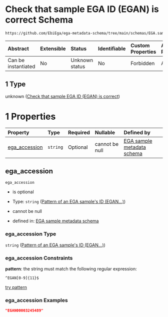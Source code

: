 # Check that sample EGA ID (EGAN) is correct Schema

```txt
https://github.com/EbiEga/ega-metadata-schema/tree/main/schemas/EGA.sample.json#/properties/object_id/allOf/1
```



| Abstract            | Extensible | Status         | Identifiable | Custom Properties | Additional Properties | Access Restrictions | Defined In                                                                   |
| :------------------ | :--------- | :------------- | :----------- | :---------------- | :-------------------- | :------------------ | :--------------------------------------------------------------------------- |
| Can be instantiated | No         | Unknown status | No           | Forbidden         | Allowed               | none                | [EGA.sample.json\*](../../../schemas/EGA.sample.json "open original schema") |

## 1 Type

unknown ([Check that sample EGA ID (EGAN) is correct](ega-17-properties-objects-ids-block-allof-check-that-sample-ega-id-egan-is-correct.md))

# 1 Properties

| Property                         | Type     | Required | Nullable       | Defined by                                                                                                                                                                                                                     |
| :------------------------------- | :------- | :------- | :------------- | :----------------------------------------------------------------------------------------------------------------------------------------------------------------------------------------------------------------------------- |
| [ega\_accession](#ega_accession) | `string` | Optional | cannot be null | [EGA sample metadata schema](ega-12-definitions-pattern-of-an-ega-samples-id-egan.md "https://github.com/EbiEga/ega-metadata-schema/tree/main/schemas/EGA.sample.json#/properties/object_id/allOf/1/properties/ega_accession") |

## ega\_accession



`ega_accession`

*   is optional

*   Type: `string` ([Pattern of an EGA sample's ID (EGAN...)](ega-12-definitions-pattern-of-an-ega-samples-id-egan.md))

*   cannot be null

*   defined in: [EGA sample metadata schema](ega-12-definitions-pattern-of-an-ega-samples-id-egan.md "https://github.com/EbiEga/ega-metadata-schema/tree/main/schemas/EGA.sample.json#/properties/object_id/allOf/1/properties/ega_accession")

### ega\_accession Type

`string` ([Pattern of an EGA sample's ID (EGAN...)](ega-12-definitions-pattern-of-an-ega-samples-id-egan.md))

### ega\_accession Constraints

**pattern**: the string must match the following regular expression:&#x20;

```regexp
^EGAN[0-9]{11}$
```

[try pattern](https://regexr.com/?expression=%5EEGAN%5B0-9%5D%7B11%7D%24 "try regular expression with regexr.com")

### ega\_accession Examples

```json
"EGAN00003245489"
```
